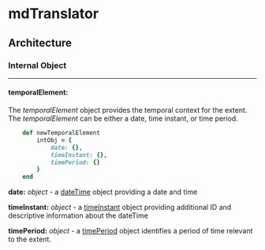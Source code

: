 # mdTranslator

## Architecture

### Internal Object
---
#### temporalElement:

The *temporalElement* object provides the temporal context for the extent.  The *temporalElement* can be either a date, time instant, or time period.

````ruby
    def newTemporalElement
        intObj = {
            date: {},
            timeInstant: {},
            timePeriod: {}
        }
    end
````

__date:__ *object* - a [dateTime](../mdtranslator.md) object providing a date and time

__timeInstant:__ *object* - a [timeInstant](../mdtranslator/timeInstant.md) object providing additional ID and descriptive information about the dateTime

__timePeriod:__ *object* - a [timePeriod](../mdtranslator/timePeriod.md) object identifies a period of time relevant to the extent.
